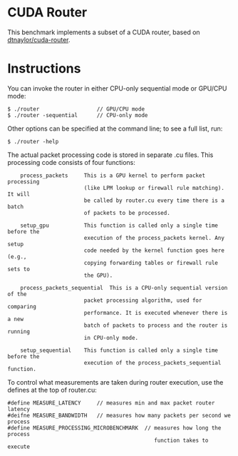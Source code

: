 CUDA Router
===========

This benchmark implements a subset of a CUDA router, based on
[dtnaylor/cuda-router](https://github.com/dtnaylor/cuda-router).

Instructions
============

You can invoke the router in either CPU-only sequential mode or GPU/CPU mode:

```shell
$ ./router					// GPU/CPU mode
$ ./router -sequential		// CPU-only mode
```

Other options can be specified at the command line; to see a full list, run:

```shell
$ ./router -help
```

The actual packet processing code is stored in separate .cu files.
This processing code consists of four functions:

```
	process_packets		This is a GPU kernel to perform packet processing
						(like LPM lookup or firewall rule matching). It will
						be called by router.cu every time there is a batch
						of packets to be processed.

	setup_gpu			This function is called only a single time before the
						execution of the process_packets kernel. Any setup
						code needed by the kernel function goes here (e.g., 
						copying forwarding tables or firewall rule sets to
						the GPU).

	process_packets_sequential	This is a CPU-only sequential version of the
						packet processing algorithm, used for comparing
						performance. It is executed whenever there is a new
						batch of packets to process and the router is running
						in CPU-only mode.

	setup_sequential	This function is called only a single time before the
						execution of the process_packets_sequential function.
```

To control what measurements are taken during router execution, use the defines
at the top of router.cu:

	#define MEASURE_LATENCY		// measures min and max packet router latency
	#deifne MEASURE_BANDWIDTH	// measures how many packets per second we process
	#define MEASURE_PROCESSING_MICROBENCHMARK  // measures how long the process
											      function takes to execute
